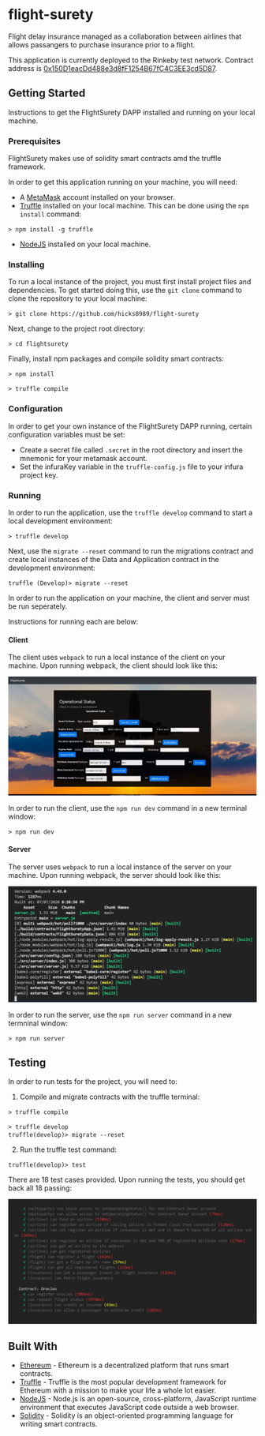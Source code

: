 # flight-surety
Flight delay insurance managed as a collaboration between airlines that allows passangers to purchase insurance prior to a flight.

This application is currently deployed to the Rinkeby test network. Contract address is [0x150D1eacDd488e3d8fF1254B67fC4C3EE3cd5D87](https://rinkeby.etherscan.io/address/0x150D1eacDd488e3d8fF1254B67fC4C3EE3cd5D87).

## Getting Started
Instructions to get the FlightSurety DAPP installed and running on your local machine.

### Prerequisites
FlightSurety makes use of solidity smart contracts amd the truffle framework.

In order to get this application running on your machine, you will need:

* A [MetaMask](https://metamask.io) account installed on your browser.
* [Truffle](https://trufflesuite.com) installed on your local machine. This can be done using the `npm install` command:

```
> npm install -g truffle
```

* [NodeJS](https://nodejs.org) installed on your local machine.

### Installing
To run a local instance of the project, you must first install project files and dependencies. To get started doing this, use the `git clone` command to clone the repository to your local machine:

```
> git clone https://github.com/hicks8989/flight-surety
```

Next, change to the project root directory:

```
> cd flightsurety
```

Finally, install npm packages and compile solidity smart contracts:

```
> npm install
```

```
> truffle compile
```

### Configuration
In order to get your own instance of the FlightSurety DAPP running, certain configuration variables must be set:

* Create a secret file called `.secret` in the root directory and insert the mnemonic for your metamask account.
* Set the infuraKey variable in the `truffle-config.js` file to your infura project key.

### Running
In order to run the application, use the `truffle develop` command to start a local development environment:

```
> truffle develop
```

Next, use the `migrate --reset` command to run the migrations contract and create local instances of the Data and Application contract in the development environment:

```
truffle (Develop)> migrate --reset
```

In order to run the application on your machine, the client and server must be run seperately.

Instructions for running each are below:

#### Client
The client uses `webpack` to run a local instance of the client on your machine. Upon running webpack, the client should look like this:

![Client Screenshot](https://github.com/hicks8989/flight-surety/blob/dev/screenshots/client.JPG)

In order to run the client, use the `npm run dev` command in a new terminal window:

```
> npm run dev
```

#### Server
The server uses `webpack` to run a local instance of the server on your machine. Upon running webpack, the server should look like this:

![Server Screenshot](https://github.com/hicks8989/flight-surety/blob/dev/screenshots/server.JPG)

In order to run the server, use the `npm run server` command in a new termninal window:

```
> npm run server
```

## Testing
In order to run tests for the project, you will need to:

1. Compile and migrate contracts with the truffle terminal:

```
> truffle compile
```

```
> truffle develop
truffle(develop)> migrate --reset
```

2. Run the truffle test command:

```
truffle(develop)> test
```

There are 18 test cases provided. Upon running the tests, you should get back all 18 passing:

![Test](https://github.com/hicks8989/flight-surety/blob/dev/screenshots/test.JPG)

## Built With
* [Ethereum](https://ethereum.org) - Ethereum is a decentralized platform that runs smart contracts.
* [Truffle](https://trufflesuite.com) - Truffle is the most popular development framework for Ethereum with a mission to make your life a whole lot easier.
* [NodeJS](https://nodejs.org) - Node.js is an open-source, cross-platform, JavaScript runtime environment that executes JavaScript code outside a web browser.
* [Solidity](https://solidity.readthedocs.io/en/v0.6.10/) - Solidity is an object-oriented programming language for writing smart contracts.